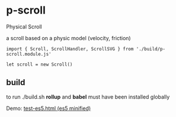# p-scroll

Physical Scroll

a scroll based on a physic model (velocity, friction)

```
import { Scroll, ScrollHandler, ScrollSVG } from './build/p-scroll.module.js'

let scroll = new Scroll()

```




## build

to run ./build.sh **rollup** and **babel** must have been installed globally

Demo:
[test-es5.html (es5 minified)](http://htmlpreview.github.io/?https://github.com/jniac/p-scroll/blob/master/test/test-es5.html) 

